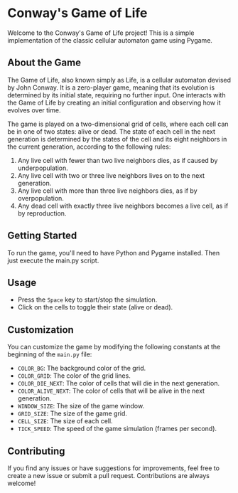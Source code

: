 # Conway's Game of Life

Welcome to the Conway's Game of Life project! This is a simple implementation of the classic cellular automaton game using Pygame.

## About the Game

The Game of Life, also known simply as Life, is a cellular automaton devised by John Conway. It is a zero-player game, meaning that its evolution is determined by its initial state, requiring no further input. One interacts with the Game of Life by creating an initial configuration and observing how it evolves over time.

The game is played on a two-dimensional grid of cells, where each cell can be in one of two states: alive or dead. The state of each cell in the next generation is determined by the states of the cell and its eight neighbors in the current generation, according to the following rules:

1. Any live cell with fewer than two live neighbors dies, as if caused by underpopulation.
2. Any live cell with two or three live neighbors lives on to the next generation.
3. Any live cell with more than three live neighbors dies, as if by overpopulation.
4. Any dead cell with exactly three live neighbors becomes a live cell, as if by reproduction.

## Getting Started

To run the game, you'll need to have Python and Pygame installed. Then just execute the main.py script.

## Usage

- Press the `Space` key to start/stop the simulation.
- Click on the cells to toggle their state (alive or dead).

## Customization

You can customize the game by modifying the following constants at the beginning of the `main.py` file:

- `COLOR_BG`: The background color of the grid.
- `COLOR_GRID`: The color of the grid lines.
- `COLOR_DIE_NEXT`: The color of cells that will die in the next generation.
- `COLOR_ALIVE_NEXT`: The color of cells that will be alive in the next generation.
- `WINDOW_SIZE`: The size of the game window.
- `GRID_SIZE`: The size of the game grid.
- `CELL_SIZE`: The size of each cell.
- `TICK_SPEED`: The speed of the game simulation (frames per second).

## Contributing

If you find any issues or have suggestions for improvements, feel free to create a new issue or submit a pull request. Contributions are always welcome!
